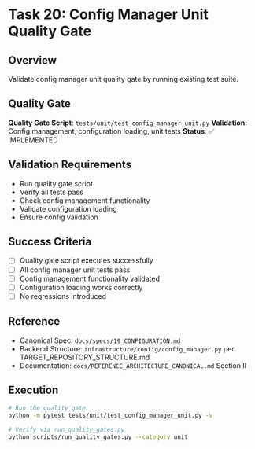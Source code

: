 # Task 20: Config Manager Unit Quality Gate

## Overview
Validate config manager unit quality gate by running existing test suite.

## Quality Gate
**Quality Gate Script**: `tests/unit/test_config_manager_unit.py`
**Validation**: Config management, configuration loading, unit tests
**Status**: ✅ IMPLEMENTED

## Validation Requirements
- Run quality gate script
- Verify all tests pass
- Check config management functionality
- Validate configuration loading
- Ensure config validation

## Success Criteria
- [ ] Quality gate script executes successfully
- [ ] All config manager unit tests pass
- [ ] Config management functionality validated
- [ ] Configuration loading works correctly
- [ ] No regressions introduced

## Reference
- Canonical Spec: `docs/specs/19_CONFIGURATION.md`
- Backend Structure: `infrastructure/config/config_manager.py` per TARGET_REPOSITORY_STRUCTURE.md
- Documentation: `docs/REFERENCE_ARCHITECTURE_CANONICAL.md` Section II

## Execution
```bash
# Run the quality gate
python -m pytest tests/unit/test_config_manager_unit.py -v

# Verify via run_quality_gates.py
python scripts/run_quality_gates.py --category unit
```
